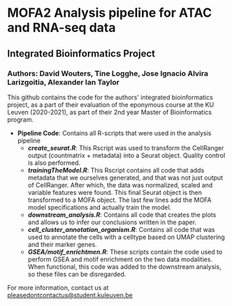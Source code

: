 # MOFA2 Analysis pipeline for ATAC and RNA-seq data
## Integrated Bioinformatics Project
### Authors: David Wouters, Tine Logghe, Jose Ignacio Alvira Larizgoitia, Alexander Ian Taylor

This github contains the code for the authors' integrated bioinformatics project, as a part of their evaluation of the eponymous course at the KU Leuven (2020-2021), as part of their 2nd year Master of Bioinformatics program. 

- **Pipeline Code**: Contains all R-scripts that were used in the analysis pipeline
  - ***create_seurat.R***: This Rscript was used to transform the CellRanger output (countmatrix + metadata) into a Seurat object. Quality control is also performed.
  - ***trainingTheModel.R***: This Rscript contains all code that adds metadata that we ourselves generated, and that was not just output of CellRanger. 
After which, the data was normalized, scaled and variable features were found. This final Seurat object is then transformed to a MOFA object. The last few lines add the MOFA model specifications and actually train the model.
  - ***downstream_analysis.R***: Contains all code that creates the plots and allows us to infer our conclusions written in the paper.
  - ***cell_cluster_annotation_organism.R***: Contains all code that was used to annotate the cells with a celltype based on UMAP clustering and their marker genes.
  - ***GSEA/motif_enrichtmen.R***: These scripts contain the code used to perform GSEA and motif enrichment on the two data modalities. When functional, this code was added to the downstream analysis, so these files can be disregarded.

 
 
 For more information, contact us at pleasedontcontactus@student.kuleuven.be
